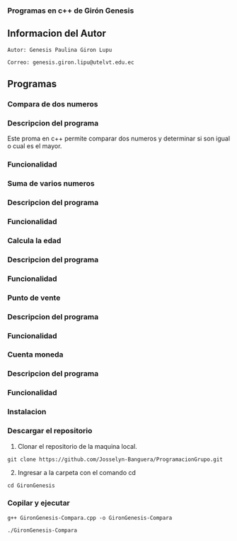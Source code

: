 ### Programas en c++ de Girón Genesis
## Informacion del Autor 

`Autor: Genesis Paulina Giron Lupu`

`Correo: genesis.giron.lipu@utelvt.edu.ec`

## Programas 

### Compara de dos numeros 
### Descripcion del programa 
Este proma en c++ permite comparar dos numeros y determinar si son igual o cual es el mayor.
### Funcionalidad 

### Suma de varios numeros
### Descripcion del programa 

### Funcionalidad 

### Calcula la edad
### Descripcion del programa

### Funcionalidad 

### Punto de vente 
### Descripcion del programa 

### Funcionalidad 

### Cuenta moneda
### Descripcion del programa 

### Funcionalidad 

### Instalacion 
### Descargar el repositorio 

1. Clonar el repositorio de la maquina local.
```
git clone https://github.com/Josselyn-Banguera/ProgramacionGrupo.git
```
2. Ingresar a la carpeta con el comando cd 
```
cd GironGenesis 
```
### Copilar y ejecutar 
```
g++ GironGenesis-Compara.cpp -o GironGenesis-Compara 
```
```
./GironGenesis-Compara 
```
